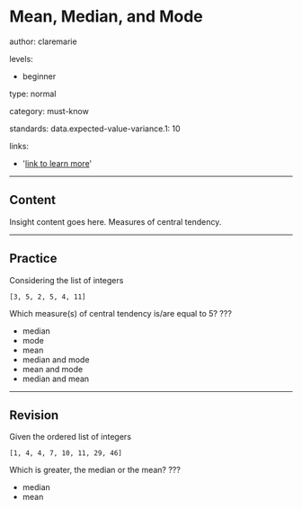 # Mean, Median, and Mode
author: claremarie

levels:

  - beginner

type: normal

category: must-know

standards:
  data.expected-value-variance.1: 10

links:

  - '[link to learn more](https://enki.com)'

---
## Content

Insight content goes here.  Measures of central tendency.   

---
## Practice

Considering the list of integers

`[3, 5, 2, 5, 4, 11]`

Which measure(s) of central tendency is/are equal to 5?
???

* median
* mode
* mean
* median and mode
* mean and mode
* median and mean


---
## Revision

Given the ordered list of integers

`[1, 4, 4, 7, 10, 11, 29, 46]`

Which is greater, the median or the mean?
???

* median
* mean
